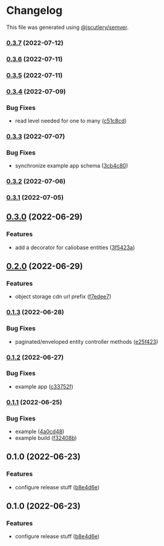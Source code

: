 # Changelog

This file was generated using [@jscutlery/semver](https://github.com/jscutlery/semver).

### [0.3.7](https://github.com/justicointeractive/caliobase/compare/example-0.3.6...example-0.3.7) (2022-07-12)

### [0.3.6](https://github.com/justicointeractive/caliobase/compare/example-0.3.5...example-0.3.6) (2022-07-11)

### [0.3.5](https://github.com/justicointeractive/caliobase/compare/example-0.3.4...example-0.3.5) (2022-07-11)

### [0.3.4](https://github.com/justicointeractive/caliobase/compare/example-0.3.3...example-0.3.4) (2022-07-09)


### Bug Fixes

* read level needed for one to many ([c51c8cd](https://github.com/justicointeractive/caliobase/commit/c51c8cd1adba997065edeb326c5a2d3a676b96e5))

### [0.3.3](https://github.com/justicointeractive/caliobase/compare/example-0.3.2...example-0.3.3) (2022-07-07)


### Bug Fixes

* synchronize example app schema ([3cb4c80](https://github.com/justicointeractive/caliobase/commit/3cb4c80ea430437db172e3d3a129874c254a138e))

### [0.3.2](https://github.com/justicointeractive/caliobase/compare/example-0.3.1...example-0.3.2) (2022-07-06)

### [0.3.1](https://github.com/justicointeractive/caliobase/compare/example-0.3.0...example-0.3.1) (2022-07-05)

## [0.3.0](https://github.com/justicointeractive/caliobase/compare/example-0.2.0...example-0.3.0) (2022-06-29)


### Features

* add a decorator for caliobase entities ([3f5423a](https://github.com/justicointeractive/caliobase/commit/3f5423a570ca702716ebed6dd719404125e5779f))

## [0.2.0](https://github.com/justicointeractive/caliobase/compare/example-0.1.3...example-0.2.0) (2022-06-29)


### Features

* object storage cdn url prefix ([f7edee7](https://github.com/justicointeractive/caliobase/commit/f7edee7cdb7fbfe8da4e33623452ba58e91abd97))

### [0.1.3](https://github.com/justicointeractive/caliobase/compare/example-0.1.2...example-0.1.3) (2022-06-28)


### Bug Fixes

* paginated/enveloped entity controller methods ([e25f423](https://github.com/justicointeractive/caliobase/commit/e25f423e4ac78c1e1d920fc5cc5d362a5cdd625b))

### [0.1.2](https://github.com/justicointeractive/caliobase/compare/example-0.1.1...example-0.1.2) (2022-06-27)


### Bug Fixes

* example app ([c33752f](https://github.com/justicointeractive/caliobase/commit/c33752f1bd30892f4465ba7391dcc6ed9a514601))

### [0.1.1](https://github.com/justicointeractive/caliobase/compare/example-0.1.0...example-0.1.1) (2022-06-25)


### Bug Fixes

* example ([4a0cd48](https://github.com/justicointeractive/caliobase/commit/4a0cd4826f958f54501f1c3f985c82b5cd8274e4))
* example build ([f32408b](https://github.com/justicointeractive/caliobase/commit/f32408bdebf1451aab23a68d766f6f701ca7ba4f))

## 0.1.0 (2022-06-23)


### Features

* configure release stuff ([b8e4d6e](https://github.com/justicointeractive/caliobase/commit/b8e4d6ece7932730ea94c82fb919616c406dcf7e))

## 0.1.0 (2022-06-23)


### Features

* configure release stuff ([b8e4d6e](https://github.com/justicointeractive/caliobase/commit/b8e4d6ece7932730ea94c82fb919616c406dcf7e))
